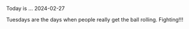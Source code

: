 Today is ...
2024-02-27

Tuesdays are the days when people really get the ball rolling. Fighting!!!
